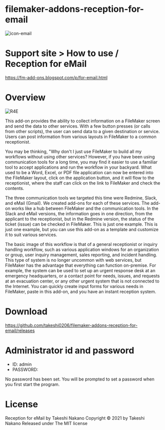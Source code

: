 # filemaker-addons-reception-for-email

![icon-email](https://user-images.githubusercontent.com/8992239/111908888-47437080-8a9e-11eb-8ea5-f1fd8fcc1d0f.png)

# Support site > How to use / Reception for eMail
https://fm-add-ons.blogspot.com/p/for-email.html

# Overview

![R4E](https://user-images.githubusercontent.com/8992239/111908929-73f78800-8a9e-11eb-9a4f-db5d4b30d12d.png)

This add-on provides the ability to collect information on a FileMaker screen and send the data to other services. With a few button presses (or calls from other scripts), the user can send data to a given destination or service. Users can post information from various layouts in FileMaker to a common receptionist.

You may be thinking, "Why don't I just use FileMaker to build all my workflows without using other services? However, if you have been using communication tools for a long time, you may find it easier to use a familiar tool to accept applications and run the workflow in your backyard. What used to be a Word, Excel, or PDF file application can now be entered into the FileMaker layout, click on the application button, and it will flow to the receptionist, where the staff can click on the link to FileMaker and check the contents.

The three communication tools we targeted this time were Redmine, Slack, and eMail (Gmail). We created add-ons for each of these services. The add-on works like a hub between FileMaker and the communication tools. In the Slack and eMail versions, the information goes in one direction, from the applicant to the receptionist, but in the Redmine version, the status of the ticket (issue) can be checked in FileMaker. This is just one example. This is just one example, but you can use this add-on as a template and customize it to suit various services.

The basic image of this workflow is that of a general receptionist or inquiry handling workflow, such as various application windows for an organization or group, user inquiry management, sales reporting, and incident handling. This type of system is no longer uncommon with web services, but FileMaker has the advantage that everything can function on-premise. For example, the system can be used to set up an urgent response desk at an emergency headquarters, or a contact point for needs, issues, and requests at an evacuation center, or any other urgent system that is not connected to the Internet. You can quickly create input forms for various needs in FileMaker, paste in this add-on, and you have an instant reception system.

# Download

https://github.com/takeshi0206/filemaker-addons-reception-for-email/releases

# Administrator id and password

- ID: admin
- PASSWORD:

No password has been set. You will be prompted to set a password when you first start the program.

# License

Reception for eMail by Takeshi Nakano
Copyright © 2021 by Takeshi Nakano
Released under The MIT license